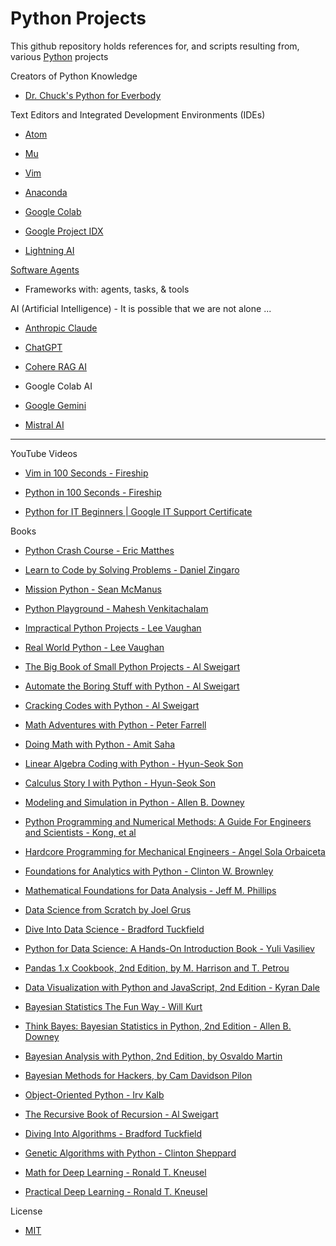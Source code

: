 # Python Projects

This github repository holds references for, and scripts resulting from, various [Python](https://www.python.org) projects

Creators of Python Knowledge

* [Dr. Chuck's Python for Everbody](https://www.py4e.com)

Text Editors and Integrated Development Environments (IDEs)

* [Atom](https://atom.io)

* [Mu](https://codewith.mu)

* [Vim](https://www.vim.org)

* [Anaconda](https://www.anaconda.com)

* [Google Colab](https://colab.research.google.com)

* [Google Project IDX](https://idx.dev)

* [Lightning AI](https://lightning.ai)

[Software Agents](https://en.m.wikipedia.org/wiki/Software_agent)

* Frameworks with: agents, tasks, & tools

AI (Artificial Intelligence) - It is possible that we are not alone ...

* [Anthropic Claude](https://www.anthropic.com/claude)

* [ChatGPT](https://openai.com/blog/chatgpt)

* [Cohere RAG AI](https://cohere.com)

* Google Colab AI

* [Google Gemini](https://gemini.google.com)

* [Mistral AI](https://mistral.ai/)

- - - -

YouTube Videos

* [Vim in 100 Seconds - Fireship](https://youtu.be/-txKSRn0qeA?si=kMeNoYAmI3IGMYpG)

* [Python in 100 Seconds - Fireship](https://youtu.be/x7X9w_GIm1s?si=JY-n6um4eH74k2dX)

* [Python for IT Beginners | Google IT Support Certificate](https://youtu.be/PiLh7ohFltc?si=l-f8OmnaF9w9UgKL)

Books

* [Python Crash Course - Eric Matthes](https://nostarch.com/pythoncrashcourse2e)

* [Learn to Code by Solving Problems - Daniel Zingaro](https://nostarch.com/learn-code-solving-problems)

* [Mission Python - Sean McManus](https://nostarch.com/missionpython)

* [Python Playground - Mahesh Venkitachalam](https://nostarch.com/pythonplayground)

* [Impractical Python Projects - Lee Vaughan](https://nostarch.com/impracticalpythonprojects)

* [Real World Python - Lee Vaughan](https://nostarch.com/real-world-python)

* [The Big Book of Small Python Projects - Al Sweigart](https://nostarch.com/big-book-small-python-projects)

* [Automate the Boring Stuff with Python - Al Sweigart](https://nostarch.com/automatestuff2)

* [Cracking Codes with Python - Al Sweigart](https://nostarch.com/crackingcodes)

* [Math Adventures with Python - Peter Farrell](https://nostarch.com/mathadventures)

* [Doing Math with Python - Amit Saha](https://nostarch.com/doingmathwithpython)

* [Linear Algebra Coding with Python - Hyun-Seok Son](https://www.goodreads.com/book/show/54619033-linear-algebra-coding-with-python)

* [Calculus Story I with Python - Hyun-Seok Son](https://blackwells.co.uk/bookshop/product/Calculus-Story-I-With-Python-by-Hyun-Seok-Son-author/9781097682799)

* [Modeling and Simulation in Python - Allen B. Downey](https://allendowney.github.io/ModSimPy/)

* [Python Programming and Numerical Methods: A Guide For Engineers and Scientists - Kong, et al](https://pythonnumericalmethods.berkeley.edu/notebooks/Index.html)

* [Hardcore Programming for Mechanical Engineers - Angel Sola Orbaiceta](https://nostarch.com/hardcore-programming-mechanical-engineers)

* [Foundations for Analytics with Python - Clinton W. Brownley](https://www.oreilly.com/library/view/foundations-for-analytics/9781491922521/)

* [Mathematical Foundations for Data Analysis - Jeff M. Phillips](https://link.springer.com/book/10.1007/978-3-030-62341-8)

* [Data Science from Scratch by Joel Grus](https://www.oreilly.com/library/view/data-science-from/9781492041122/)

* [Dive Into Data Science - Bradford Tuckfield](https://nostarch.com/dive-data-science)

* [Python for Data Science: A Hands-On Introduction Book - Yuli Vasiliev](https://www.oreilly.com/library/view/python-for-data/9781098130275/)

* [Pandas 1.x Cookbook, 2nd Edition, by M. Harrison and T. Petrou](https://www.packtpub.com/product/pandas-1x-cookbook-second-edition/9781839213106)

* [Data Visualization with Python and JavaScript, 2nd Edition - Kyran Dale](https://www.oreilly.com/library/view/data-visualization-with/9781098111861/)

* [Bayesian Statistics The Fun Way - Will Kurt](https://nostarch.com/learnbayes)

* [Think Bayes: Bayesian Statistics in Python, 2nd Edition - Allen B. Downey](https://www.oreilly.com/library/view/think-bayes-2nd/9781492089452/)

* [Bayesian Analysis with Python, 2nd Edition, by Osvaldo Martin](https://www.packtpub.com/product/bayesian-analysis-with-python-second-edition/9781789341652)

* [Bayesian Methods for Hackers, by Cam Davidson Pilon](https://dataorigami.net/Probabilistic-Programming-and-Bayesian-Methods-for-Hackers/)

* [Object-Oriented Python - Irv Kalb](https://nostarch.com/object-oriented-python)

* [The Recursive Book of Recursion - Al Sweigart](https://nostarch.com/recursive-book-recursion)

* [Diving Into Algorithms - Bradford Tuckfield](https://nostarch.com/Dive-Into-Algorithms)

* [Genetic Algorithms with Python - Clinton Sheppard](https://github.com/handcraftsman/GeneticAlgorithmsWithPython)

* [Math for Deep Learning - Ronald T. Kneusel](https://nostarch.com/math-deep-learning)

* [Practical Deep Learning - Ronald T. Kneusel](https://nostarch.com/practical-deep-learning-python)

License
* [MIT](https://choosealicense.com/licenses/mit/)
